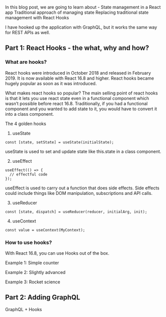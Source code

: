 
In this blog post, we are going to learn about -
State management in a React app
Traditional approach of managing state
Replacing traditional state management with React Hooks

I have hooked up the application with GraphQL, but it works the same way for REST APIs as well.

## Part 1: React Hooks - the what, why and how?

### What are hooks?

React hooks were introduced in October 2018 and released in February 2019.
It is now available with React 16.8 and higher. React hooks became hugely popular as soon as it was introduced.

What makes react hooks so popular? The main selling point of react hooks is that it lets you use react state even in a functional component which wasn’t possible before react 16.8. Traditionally, if you had a functional component and you wanted to add state to it, you would have to convert it into a class component.

The 4 golden hooks

1. useState

```
const [state, setState] = useState(initialState); 
```
useState is used to set and update state like this.state in a class component.

2. useEffect
``` 
useEffect(() => {
  // effectful code
});

```

useEffect is used to carry out a function that does side effects. Side effects could include things like DOM manipulation, subscriptions and API calls.

3. useReducer

```
const [state, dispatch] = useReducer(reducer, initialArg, init);
```

4. useContext

```
const value = useContext(MyContext);
```

### How to use hooks?

With React 16.8, you can use Hooks out of the box.

Example 1: Simple counter

Example 2: Slightly advanced

Example 3: Rocket science

## Part 2: Adding GraphQL

GraphQL + Hooks
